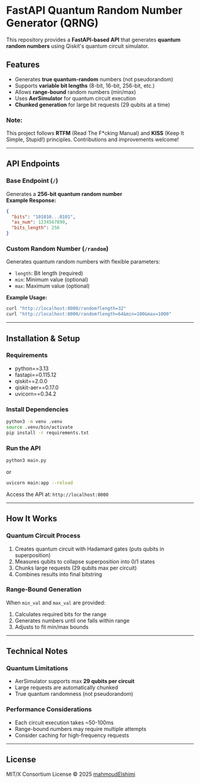 # FastAPI Quantum Random Number Generator (QRNG)

This repository provides a **FastAPI-based API** that generates **quantum random numbers** using Qiskit's quantum circuit simulator.

## Features
- Generates **true quantum-random** numbers (not pseudorandom)
- Supports **variable bit lengths** (8-bit, 16-bit, 256-bit, etc.)
- Allows **range-bound** random numbers (min/max)
- Uses **AerSimulator** for quantum circuit execution
- **Chunked generation** for large bit requests (29 qubits at a time)

### Note:
This project follows **RTFM** (Read The F*cking Manual) and **KISS** (Keep It Simple, Stupid!) principles. Contributions and improvements welcome!

---

## API Endpoints

### **Base Endpoint (`/`)**
Generates a **256-bit quantum random number**  
**Example Response:**
```json
{
  "bits": "101010...0101",
  "as_num": 1234567890,
  "bits_length": 256
}
```

### **Custom Random Number (`/random`)**
Generates quantum random numbers with flexible parameters:
- `length`: Bit length (required)
- `min`: Minimum value (optional)
- `max`: Maximum value (optional)

**Example Usage:**
```bash
curl "http://localhost:8000/random?length=32"
curl "http://localhost:8000/random?length=64&min=100&max=1000"
```

---

##  Installation & Setup

### **Requirements**
- python==3.13
- fastapi==0.115.12
- qiskit==2.0.0
- qiskit-aer==0.17.0
- uvicorn==0.34.2


### **Install Dependencies**
```bash
python3 -m venv .venv
source .venv/bin/activate
pip install -r requirements.txt
```

### **Run the API**
```bash
python3 main.py
```
or
```bash
uvicorn main:app --reload
```
Access the API at: `http://localhost:8000`

---

## How It Works

### **Quantum Circuit Process**
1. Creates quantum circuit with Hadamard gates (puts qubits in superposition)
2. Measures qubits to collapse superposition into 0/1 states
3. Chunks large requests (29 qubits max per circuit)
4. Combines results into final bitstring

### **Range-Bound Generation**
When `min_val` and `max_val` are provided:
1. Calculates required bits for the range
2. Generates numbers until one falls within range
3. Adjusts to fit min/max bounds

---

## Technical Notes

### **Quantum Limitations**
- AerSimulator supports max **29 qubits per circuit**
- Large requests are automatically chunked
- True quantum randomness (not pseudorandom)

### **Performance Considerations**
- Each circuit execution takes ~50-100ms
- Range-bound numbers may require multiple attempts
- Consider caching for high-frequency requests

---

## License  
MIT/X Consortium License © 2025 [mahmoudElshimi](mailto:mahmoudelshimi@protonmail.ch)  
